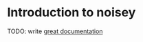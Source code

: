 # Introduction to noisey

TODO: write [great documentation](http://jacobian.org/writing/great-documentation/what-to-write/)
